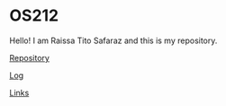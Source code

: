 # OS212
Hello! I am Raissa Tito Safaraz and this is my repository.

[Repository](https://github.com/raissatito/os212)

[Log](https://github.com/raissatito/os212/blob/master/TXT/mylog.txt)

[Links](https://github.com/raissatito/os212/blob/master/links.md)
